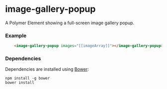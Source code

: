 # image-gallery-popup

A Polymer Element showing a full-screen image gallery popup.

### Example
```html
    <image-gallery-popup images="[[imageArray]]"></image-gallery-popup>
```

### Dependencies

Dependencies are installed using [Bower](http://bower.io/):

    npm install -g bower
    bower install
